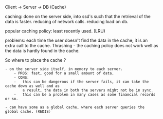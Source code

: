 Client ->  Server  -> DB
          (Cache)

caching:
    done on the server side, into ssd's such that the retrieval of the data is faster. 
    reducing of network calls. 
    reducing load on db. 
    

popular caching policy: 
    least recently used. (LRU)

problems:
    each time the user doesn't find the data in the cache, it is an extra call to the cache. 
    Thrashing - the caching policy does not work well as the data is hardly found in the cache. 

So where to place the cache ?

    - on the server side itself, in memory to each server. 
        - PROS: fast, good for a small amount of data.
        - CONS: 
        -   this can be dangerous if the server fails, it can take the cache down as well and as 
            a result, the data in both the servers might not be in sync. 
        -   this can be a problem in many cases as some financial records or so. 

    - can have some as a global cache, where each server queries the global cache. (REDIS)
    